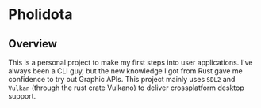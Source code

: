 # Pholidota
## Overview
This is a personal project to make my first steps into user applications. I've always been a CLI guy, 
but the new knowledge I got from Rust gave me confidence to try out Graphic APIs. 
This project mainly uses `SDL2` and `Vulkan` (through the rust crate Vulkano) to deliver crossplatform desktop support.
